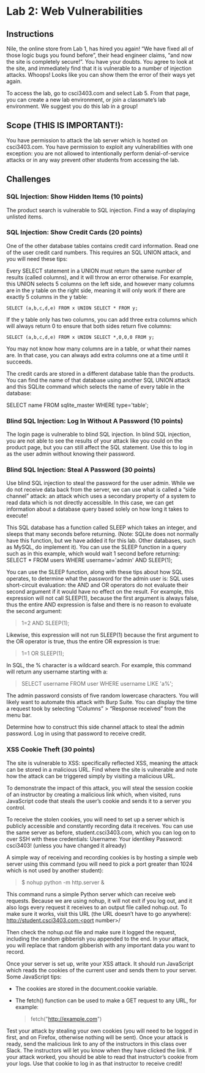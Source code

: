 Lab 2: Web Vulnerabilities
==========================

Instructions
------------
Nile, the online store from Lab 1, has hired you again! “We have fixed all of those logic bugs you found before”, their head engineer claims, “and now the site is completely secure!”. You have your doubts. You agree to look at the site, and immediately find that it is vulnerable to a number of injection attacks. Whoops! Looks like you can show them the error of their ways yet again.

To access the lab, go to csci3403.com and select Lab 5. From that page, you can create a new lab environment, or join a classmate’s lab environment. We suggest you do this lab in a group!

Scope (THIS IS IMPORTANT!):
---------------------------
You have permission to attack the lab server which is hosted on csci3403.com. You have permission to exploit any vulnerabilities with one exception: you are not allowed to intentionally perform denial-of-service attacks or in any way prevent other students from accessing the lab.

Challenges
----------
### SQL Injection: Show Hidden Items (10 points)
The product search is vulnerable to SQL injection. Find a way of displaying unlisted items.
### SQL Injection: Show Credit Cards (20 points)
One of the other database tables contains credit card information. Read one of the user credit card numbers. This requires an SQL UNION attack, and you will need these tips:

Every SELECT statement in a UNION must return the same number of results (called columns), and it will throw an error otherwise. For example, this UNION selects 5 columns on the left side, and however many columns are in the y table on the right side, meaning it will only work if there are exactly 5 columns in the y table:

	SELECT (a,b,c,d,e) FROM x UNION SELECT * FROM y;

If the y table only has two columns, you can add three extra columns which will always return 0 to ensure that both sides return five columns:

	SELECT (a,b,c,d,e) FROM x UNION SELECT *,0,0,0 FROM y;

You may not know how many columns are in a table, or what their names are. In that case, you can always add extra columns one at a time until it succeeds.

The credit cards are stored in a different database table than the products. You can find the name of that database using another SQL UNION attack and this SQLite command which selects the name of every table in the database:

SELECT name FROM sqlite_master WHERE type='table';

### Blind SQL Injection: Log In Without A Password (10 points)
The login page is vulnerable to blind SQL injection. In blind SQL injection, you are not able to see the results of your attack like you could on the product page, but you can still affect the SQL statement. Use this to log in as the user admin without knowing their password.

### Blind SQL Injection: Steal A Password (30 points)
Use blind SQL injection to steal the password for the user admin. While we do not receive data back from the server, we can use what is called a “side channel” attack: an attack which uses a secondary property of a system to read data which is not directly accessible. In this case, we can get information about a database query based solely on how long it takes to execute!

This SQL database has a function called SLEEP which takes an integer, and sleeps that many seconds before returning. (Note: SQLite does not normally have this function, but we have added it for this lab. Other databases, such as MySQL, do implement it). You can use the SLEEP function in a query such as in this example, which would wait 1 second before returning:
	SELECT * FROM users WHERE username='admin' AND SLEEP(1);

You can use the SLEEP function, along with these tips about how SQL operates, to determine what the password for the admin user is:
SQL uses short-circuit evaluation: the AND and OR operators do not evaluate their second argument if it would have no effect on the result. For example, this expression will not call SLEEP(1), because the first argument is always false, thus the entire AND expression is false and there is no reason to evaluate the second argument:

> 1=2 AND SLEEP(1);

Likewise, this expression will not run SLEEP(1) because the first argument to the OR operator is true, thus the entire OR expression is true:

> 1=1 OR SLEEP(1);

In SQL, the % character is a wildcard search. For example, this command will return any username starting with a:

> SELECT username FROM user WHERE username LIKE 'a%';

The admin password consists of five random lowercase characters.
You will likely want to automate this attack with Burp Suite. You can display the time a request took by selecting “Columns” > “Response received” from the menu bar.

Determine how to construct this side channel attack to steal the admin password. Log in using that password to receive credit.

### XSS Cookie Theft (30 points)
The site is vulnerable to XSS: specifically reflected XSS, meaning the attack can be stored in a malicious URL. Find where the site is vulnerable and note how the attack can be triggered simply by visiting a malicious URL.

To demonstrate the impact of this attack, you will steal the session cookie of an instructor by creating a malicious link which, when visited, runs JavaScript code that steals the user’s cookie and sends it to a server you control.

To receive the stolen cookies, you will need to set up a server which is publicly accessible and constantly recording data it receives. You can use the same server as before, student.csci3403.com, which you can log on to over SSH with these credentials:
Username: Your identikey
Password: csci3403! (unless you have changed it already)

A simple way of receiving and recording cookies is by hosting a simple web server using this command (you will need to pick a port greater than 1024 which is not used by another student):

> $ nohup python -m http.server <port number> &

This command runs a simple Python server which can receive web requests. Because we are using nohup, it will not exit if you log out, and it also logs every request it receives to an output file called nohup.out. To make sure it works, visit this URL (the URL doesn’t have to go anywhere):
http://student.csci3403.com:<port number>/<some random gibberish>

Then check the nohup.out file and make sure it logged the request, including the random gibberish you appended to the end. In your attack, you will replace that random gibberish with any important data you want to record.

Once your server is set up, write your XSS attack. It should run JavaScript which reads the cookies of the current user and sends them to your server. Some JavaScript tips:

- The cookies are stored in the document.cookie variable.
- The fetch() function can be used to make a GET request to any URL, for example:

    > fetch("http://example.com")

Test your attack by stealing your own cookies (you will need to be logged in first, and on Firefox, otherwise nothing will be sent). Once your attack is ready, send the malicious link to any of the instructors in this class over Slack. The instructors will let you know when they have clicked the link. If your attack worked, you should be able to read that instructor’s cookie from your logs. Use that cookie to log in as that instructor to receive credit!